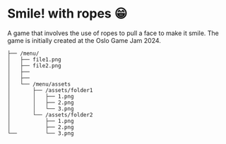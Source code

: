# Smile! with ropes 😁
A game that involves the use of ropes to pull a face to make it smile. The game is initially created at the Oslo Game Jam 2024.

```
├── /menu/
│   ├── file1.png
│   ├── file2.png
│   ├── 
│   ├── 
│   └── /menu/assets
│       ├── /assets/folder1
│       │   ├── 1.png
│       │   ├── 2.png
│       │   └── 3.png
│       └── /assets/folder2
│           ├── 1.png
│           ├── 2.png
└──         └── 3.png
```
